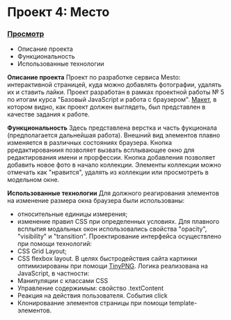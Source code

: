# Проект 4: Место

### [Просмотр](https://alb040570.github.io/mesto/index.html)

- Описание проекта
- Функциональность
- Использованные технологии

**Описание проекта**
Проект по разработке сервиса Mesto: интерактивной страницей, куда можно добавлять фотографии, удалять их и ставить лайки. Проект разработан в рамках проектной работы  № 5 по итогам курса "Базовый JavaScript и работа с браузером".
[Макет](https://www.figma.com/file/StZjf8HnoeLdiXS7dYrLAh/JavaScript.-Sprint-4),  в котором видно, как проект должен выглядеть, был представлен в качестве задания к работе.

**Функциональность**
Здесь представлена верстка и часть фукционала (предполагается дальнейшая работа). Внешний вид элементов плавно изменяется  в различных состояниях браузера.
Кнопка рредактированиия позволяет вызвать всплывающее окно для редактирования имени и прорфессии.
Кнопка добавления позволяет добавить новое фото в начало коллекции. Элементы коллекции можно отмечать как "нравится", удалять из коллекции или просмотреть в модельном окне.

**Использованные технологии**
Для должного реагирования элементов на изменение размера окна браузера были использованы:
 - относительные единицы измерения;
 - изменение правил CSS при определенных условиях.
Для плавного всплытия модальных окон использовались свойства "opacity", "visibility" и "transition".
Проектирование интерфейса осуществлено при помощи технологий:
 - CSS Grid Layout;
 - CSS flexbox layout.
В целях быстродействия сайта картинки оптимизированы при помощи [TinyPNG](https://tinypng.com/).
Логика реализована на JavaScript, в частности:
 - Манипуляции с классами CSS
 - Управление содержимым: свойство .textContent
 - Реакция на действия пользователя. События click
 - Клонироваание элементов страницы при помощи template-элементов.


